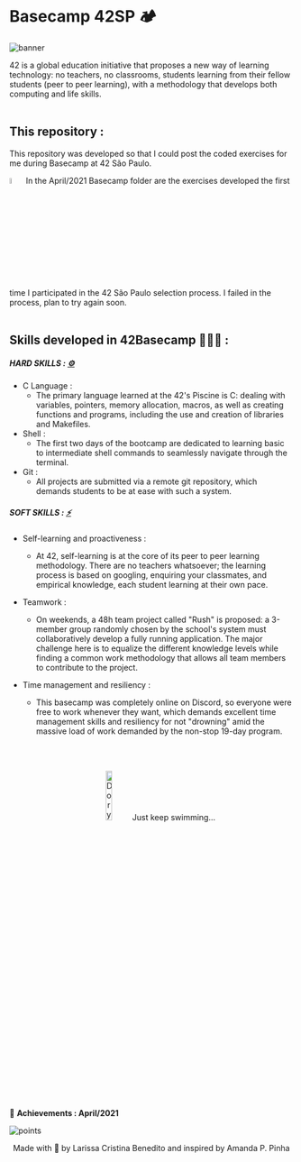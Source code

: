 # **Basecamp 42SP 🏕️**<br>

![banner](https://user-images.githubusercontent.com/50052600/123350232-ec079b00-d530-11eb-8101-9345b4027bca.png)


42 is a global education initiative that proposes a new way of learning technology: no teachers, no classrooms, students learning from their fellow students (peer to peer learning), with a methodology that develops both computing and life skills.
<br>
<br>


## This repository  : 

This repository was developed so that I could post the coded exercises for me during Basecamp at 42 São Paulo.

<img src="https://user-images.githubusercontent.com/50052600/123349980-70a5e980-d530-11eb-9e58-90e3eb44ce0d.gif" alt="Dog fire" width="5%"/>  In the April/2021 Basecamp folder are the exercises developed the first time I participated in the 42 São Paulo selection process. I failed in the process, plan to try again soon. 
<br>
<br>

## Skills developed in 42Basecamp 👩🏾‍💻 : 

##### HARD SKILLS : [⚙️](https://emojipedia.org/gear/)

- C Language :
  - The primary language learned at the 42's Piscine is C: dealing with variables, pointers, memory allocation, macros, as well as creating functions and programs, including the use and creation of libraries and Makefiles.
- Shell :
  - The first two days of the bootcamp are dedicated to learning basic to intermediate shell commands to seamlessly navigate through the terminal.
- Git :
  - All projects are submitted via a remote git repository, which demands students to be at ease with such a system.



##### SOFT SKILLS : [⚡](https://emojipedia.org/purple-heart/)

- Self-learning and proactiveness :
  - At 42, self-learning is at the core of its peer to peer learning methodology. There are no teachers whatsoever; the learning process is based on googling, enquiring your classmates, and empirical knowledge, each student learning at their own pace.

- Teamwork :
  - On weekends, a 48h team project called "Rush" is proposed: a 3-member group randomly chosen by the school's system must collaboratively develop a fully running application. The major challenge here is to equalize the different knowledge levels while finding a common work methodology that allows all team members to contribute to the project.

- Time management and resiliency : 
  - This basecamp was completely online on Discord, so everyone were free to work whenever they want, which demands excellent time management skills and resiliency for not "drowning" amid the massive load of work demanded by the non-stop 19-day program.
 <br>
 <br>

<p align="center">
  <img src="https://user-images.githubusercontent.com/50052600/116443922-9bbed600-a82a-11eb-89ec-32c823744933.png" alt="Dory" width="15%"/> Just keep swimming...
</P>

🥇 **Achievements : April/2021**

![points](https://user-images.githubusercontent.com/50052600/115159121-01aba080-a068-11eb-94d2-e24432d1fa30.PNG)

<p align="center"> Made with  💜 by Larissa Cristina Benedito and inspired by Amanda P. Pinha </p>



